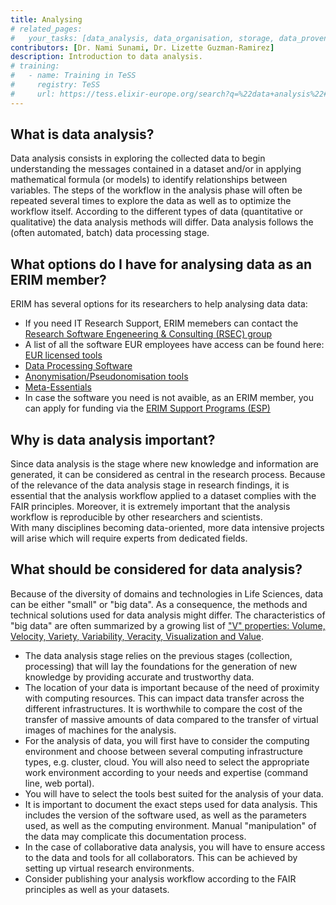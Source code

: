 ```yaml
---
title: Analysing
# related_pages:
#   your_tasks: [data_analysis, data_organisation, storage, data_provenance]
contributors: [Dr. Nami Sunami, Dr. Lizette Guzman-Ramirez]
description: Introduction to data analysis.
# training:
#   - name: Training in TeSS
#     registry: TeSS
#     url: https://tess.elixir-europe.org/search?q=%22data+analysis%22#materials
---
```


## What is data analysis?

Data analysis consists in exploring the collected data to begin understanding the messages contained in a dataset and/or in applying mathematical formula (or models) to identify relationships between variables.
The steps of the workflow in the analysis phase will often be repeated several times to explore the data as well as to optimize the workflow itself.
According to the different types of data (quantitative or qualitative) the data analysis methods will differ. Data analysis follows the (often automated, batch) data processing stage.

<!-- ERIM specific info (begin)-->

## What options do I have for analysing data as an ERIM member? 

ERIM has several options for its researchers to help analysing data data: 

- If you need IT Research Support, ERIM memebers can contact the [Research Software Engeneering & Consulting (RSEC) group <sup><i class="fa-solid fa-lock"></i></sup>](https://my.eur.nl/en/rsm-employee/services-0/rsm-digitalisation-and-information-services-rdis/rdis-rsm-eur/it-research-support)
- A list of all the software EUR employees have access can be found here: [EUR licensed tools](https://my.eur.nl/en/eur-employee/work-support/it/software/clientsoftware-center-application-request)
- [Data Processing Software](https://my.eur.nl/en/eur-employee/research/research-services/research-data-management/data-processing-software)
- [Anonymisation/Pseudonomisation tools](https://my.eur.nl/en/eur-employee/research/research-services/research-data-management/anonymisation-research-data)
- [Meta-Essentials](https://www.erim.eur.nl/research-support/meta-essentials/)
- In case the software you need is not avaible, as an ERIM member, you can apply for funding via the [ERIM Support Programs (ESP)](https://www.erim.eur.nl/research-support/erim-support-programmes-esp/)


<!-- ERIM specific info (end) -->

## Why is data analysis important?

Since data analysis is the stage where new knowledge and information are generated, it can be considered as central in the research process. Because of the relevance of the data analysis stage in research findings, it is essential that the analysis workflow applied to a dataset complies with the FAIR principles. Moreover, it is extremely important that the analysis workflow is reproducible by other researchers and scientists.  
With many disciplines becoming data-oriented, more data intensive projects will arise which will require experts from dedicated fields.

## What should be considered for data analysis?

Because of the diversity of domains and technologies in Life Sciences, data can be either "small" or "big data". As a consequence, the methods and technical solutions used for data analysis might differ. The characteristics of "big data" are often summarized by a growing list of ["V" properties: Volume, Velocity, Variety, Variability, Veracity, Visualization and Value](https://bigdatapath.wordpress.com/2019/11/13/understanding-the-7-vs-of-big-data/).

- The data analysis stage relies on the previous stages (collection, processing) that will lay the foundations for the generation of new knowledge by providing accurate and trustworthy data.
- The location of your data is important because of the need of proximity with computing resources. This can impact data transfer across the different infrastructures. It is worthwhile to compare the cost of the transfer of massive amounts of data compared to the transfer of virtual images of machines for the analysis.
- For the analysis of data, you will first have to consider the computing environment and choose between several computing infrastructure types, e.g. cluster, cloud. You will also need to select the appropriate work environment according to your needs and expertise (command line, web portal).
- You will have to select the tools best suited for the analysis of your data.
- It is important to document the exact steps used for data analysis. This includes the version of the software used, as well as the parameters used, as well as the computing environment. Manual "manipulation" of the data may complicate this documentation process.
- In the case of collaborative data analysis, you will have to ensure access to the data and tools for all collaborators. This can be achieved by setting up virtual research environments.
- Consider publishing your analysis workflow according to the FAIR principles as well as your datasets.
